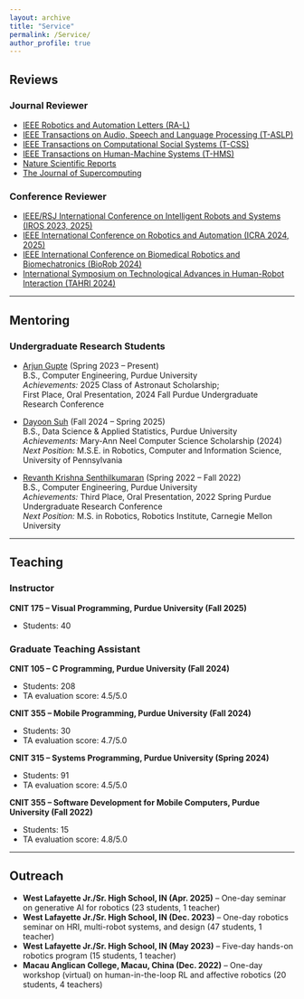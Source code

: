 ```yaml
---
layout: archive
title: "Service"
permalink: /Service/
author_profile: true
---
```


## Reviews

### Journal Reviewer
- [IEEE Robotics and Automation Letters (RA-L)](https://www.ieee-ras.org/publications/ra-l)  
- [IEEE Transactions on Audio, Speech and Language Processing (T-ASLP)](https://ieeexplore.ieee.org/xpl/RecentIssue.jsp?punumber=6570655)  
- [IEEE Transactions on Computational Social Systems (T-CSS)](https://ieeexplore.ieee.org/xpl/RecentIssue.jsp?punumber=6570650)  
- [IEEE Transactions on Human-Machine Systems (T-HMS)](https://ieeexplore.ieee.org/xpl/RecentIssue.jsp?punumber=6221037)  
- [Nature Scientific Reports](https://www.nature.com/srep/)  
- [The Journal of Supercomputing](https://link.springer.com/journal/11227)  

### Conference Reviewer
- [IEEE/RSJ International Conference on Intelligent Robots and Systems (IROS 2023, 2025)](https://iros2025.org/)  
- [IEEE International Conference on Robotics and Automation (ICRA 2024, 2025)](https://2025.ieee-icra.org/)  
- [IEEE International Conference on Biomedical Robotics and Biomechatronics (BioRob 2024)](https://www.biorob2024.org/)  
- [International Symposium on Technological Advances in Human-Robot Interaction (TAHRI 2024)](https://www.tahri.org/)  

---

## Mentoring

### Undergraduate Research Students
- [Arjun Gupte](http://www.smart-laboratory.org/group/Arjun_Gupte.html) (Spring 2023 – Present)  
  B.S., Computer Engineering, Purdue University  
  *Achievements:* 2025 Class of Astronaut Scholarship;  
  First Place, Oral Presentation, 2024 Fall Purdue Undergraduate Research Conference  

- [Dayoon Suh](http://www.smart-laboratory.org/group/Dayoon_Suh.html) (Fall 2024 – Spring 2025)  
  B.S., Data Science & Applied Statistics, Purdue University  
  *Achievements:* Mary-Ann Neel Computer Science Scholarship (2024)  
  *Next Position:* M.S.E. in Robotics, Computer and Information Science, University of Pennsylvania  

- [Revanth Krishna Senthilkumaran](http://www.smart-laboratory.org/group/Revanth_Krishna_Senthilkumaran.html) (Spring 2022 – Fall 2022)  
  B.S., Computer Engineering, Purdue University  
  *Achievements:* Third Place, Oral Presentation, 2022 Spring Purdue Undergraduate Research Conference  
  *Next Position:* M.S. in Robotics, Robotics Institute, Carnegie Mellon University  

---

## Teaching

### Instructor

**CNIT 175 – Visual Programming, Purdue University (Fall 2025)**  
- Students: 40  

### Graduate Teaching Assistant

**CNIT 105 – C Programming, Purdue University (Fall 2024)**  
- Students: 208  
- TA evaluation score: 4.5/5.0  

**CNIT 355 – Mobile Programming, Purdue University (Fall 2024)**  
- Students: 30  
- TA evaluation score: 4.7/5.0  

**CNIT 315 – Systems Programming, Purdue University (Spring 2024)**  
- Students: 91  
- TA evaluation score: 4.5/5.0  

**CNIT 355 – Software Development for Mobile Computers, Purdue University (Fall 2022)**  
- Students: 15  
- TA evaluation score: 4.8/5.0  

---

## Outreach
- **West Lafayette Jr./Sr. High School, IN (Apr. 2025)** – One-day seminar on generative AI for robotics (23 students, 1 teacher)  
- **West Lafayette Jr./Sr. High School, IN (Dec. 2023)** – One-day robotics seminar on HRI, multi-robot systems, and design (47 students, 1 teacher)  
- **West Lafayette Jr./Sr. High School, IN (May 2023)** – Five-day hands-on robotics program (15 students, 1 teacher)  
- **Macau Anglican College, Macau, China (Dec. 2022)** – One-day workshop (virtual) on human-in-the-loop RL and affective robotics (20 students, 4 teachers)  

